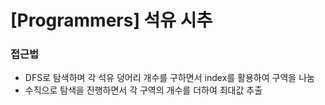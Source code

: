 # [Programmers] 석유 시추

### 접근법

-   DFS로 탐색하며 각 석유 덩어리 개수를 구하면서 index를 활용하여 구역을 나눔
-   수직으로 탐색을 진행하면서 각 구역의 개수를 더하여 최대값 추출
